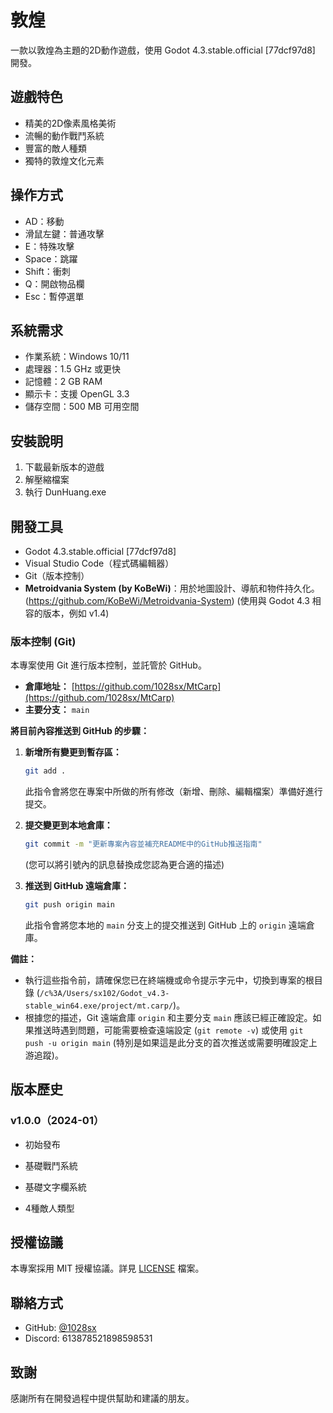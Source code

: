 # 敦煌

一款以敦煌為主題的2D動作遊戲，使用 Godot 4.3.stable.official [77dcf97d8] 開發。

## 遊戲特色

- 精美的2D像素風格美術
- 流暢的動作戰鬥系統
- 豐富的敵人種類
- 獨特的敦煌文化元素

## 操作方式

- AD：移動
- 滑鼠左鍵：普通攻擊
- E：特殊攻擊
- Space：跳躍
- Shift：衝刺
- Q：開啟物品欄
- Esc：暫停選單

## 系統需求

- 作業系統：Windows 10/11
- 處理器：1.5 GHz 或更快
- 記憶體：2 GB RAM
- 顯示卡：支援 OpenGL 3.3
- 儲存空間：500 MB 可用空間

## 安裝說明

1. 下載最新版本的遊戲
2. 解壓縮檔案
3. 執行 DunHuang.exe

## 開發工具

* Godot 4.3.stable.official [77dcf97d8]
* Visual Studio Code（程式碼編輯器）
* Git（版本控制）
* **Metroidvania System (by KoBeWi)**：用於地圖設計、導航和物件持久化。(<https://github.com/KoBeWi/Metroidvania-System>) (使用與 Godot 4.3 相容的版本，例如 v1.4)

### 版本控制 (Git)

本專案使用 Git 進行版本控制，並託管於 GitHub。

*   **倉庫地址：** [https://github.com/1028sx/MtCarp](https://github.com/1028sx/MtCarp)
*   **主要分支：** `main`

**將目前內容推送到 GitHub 的步驟：**

1.  **新增所有變更到暫存區：**
    ```bash
    git add .
    ```
    此指令會將您在專案中所做的所有修改（新增、刪除、編輯檔案）準備好進行提交。

2.  **提交變更到本地倉庫：**
    ```bash
    git commit -m "更新專案內容並補充README中的GitHub推送指南"
    ```
    (您可以將引號內的訊息替換成您認為更合適的描述)

3.  **推送到 GitHub 遠端倉庫：**
    ```bash
    git push origin main
    ```
    此指令會將您本地的 `main` 分支上的提交推送到 GitHub 上的 `origin` 遠端倉庫。

**備註：**
*   執行這些指令前，請確保您已在終端機或命令提示字元中，切換到專案的根目錄 (`/c%3A/Users/sx102/Godot_v4.3-stable_win64.exe/project/mt.carp/`)。
*   根據您的描述，Git 遠端倉庫 `origin` 和主要分支 `main` 應該已經正確設定。如果推送時遇到問題，可能需要檢查遠端設定 (`git remote -v`) 或使用 `git push -u origin main` (特別是如果這是此分支的首次推送或需要明確設定上游追蹤)。

## 版本歷史

### v1.0.0（2024-01）
- 初始發布

- 基礎戰鬥系統
- 基礎文字欄系統
- 4種敵人類型

## 授權協議

本專案採用 MIT 授權協議。詳見 [LICENSE](LICENSE) 檔案。

## 聯絡方式

- GitHub: [@1028sx](https://github.com/1028sx)
- Discord: 613878521898598531

## 致謝

感謝所有在開發過程中提供幫助和建議的朋友。
